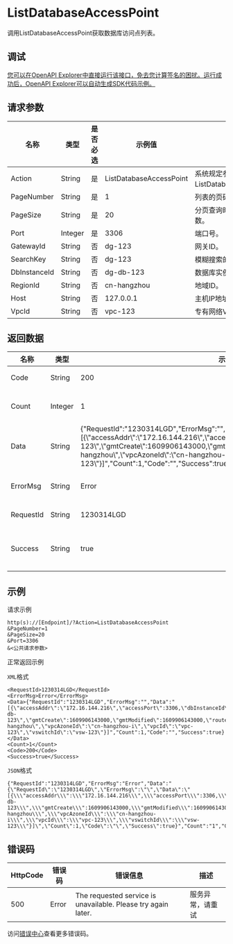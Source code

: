 # ListDatabaseAccessPoint

调用ListDatabaseAccessPoint获取数据库访问点列表。

## 调试

[您可以在OpenAPI Explorer中直接运行该接口，免去您计算签名的困扰。运行成功后，OpenAPI Explorer可以自动生成SDK代码示例。](https://api.aliyun.com/#product=dg&api=ListDatabaseAccessPoint&type=RPC&version=2019-03-27)

## 请求参数

|名称|类型|是否必选|示例值|描述|
|--|--|----|---|--|
|Action|String|是|ListDatabaseAccessPoint|系统规定参数。取值：ListDatabaseAccessPoint。 |
|PageNumber|String|是|1|列表的页码值。 |
|PageSize|String|是|20|分页查询时设置的每页行数。 |
|Port|Integer|是|3306|端口号。 |
|GatewayId|String|否|dg-123|网关ID。 |
|SearchKey|String|否|dg-123|模糊搜索的值。 |
|DbInstanceId|String|否|dg-db-123|数据库实例ID。 |
|RegionId|String|否|cn-hangzhou|地域ID。 |
|Host|String|否|127.0.0.1|主机IP地址。 |
|VpcId|String|否|vpc-123|专有网络VpcId。 |

## 返回数据

|名称|类型|示例值|描述|
|--|--|---|--|
|Code|String|200|响应码。 |
|Count|Integer|1|数据条数。 |
|Data|String|\{"RequestId":"1230314LGD","ErrorMsg":"","Data":"\[\{\\"accessAddr\\":\\"172.16.144.216\\",\\"accessPort\\":3306,\\"dbInstanceId\\":\\"dg-db-123\\",\\"gmtCreate\\":1609906143000,\\"gmtModified\\":1609906143000,\\"routerId\\":\\"cn-hangzhou\\",\\"vpcAzoneId\\":\\"cn-hangzhou-i\\",\\"vpcId\\":\\"vpc-123\\",\\"vswitchId\\":\\"vsw-123\\"\}\]","Count":1,"Code":"","Success":true\}|返回数据。 |
|ErrorMsg|String|Error|错误信息。 |
|RequestId|String|1230314LGD|请求ID。 |
|Success|String|true|请求成功标识。 |

## 示例

请求示例

```
http(s)://[Endpoint]/?Action=ListDatabaseAccessPoint
&PageNumber=1
&PageSize=20
&Port=3306
&<公共请求参数>
```

正常返回示例

`XML`格式

```
<RequestId>1230314LGD</RequestId>
<ErrorMsg>Error</ErrorMsg>
<Data>{"RequestId":"1230314LGD","ErrorMsg":"","Data":"[{\"accessAddr\":\"172.16.144.216\",\"accessPort\":3306,\"dbInstanceId\":\"dg-db-123\",\"gmtCreate\":1609906143000,\"gmtModified\":1609906143000,\"routerId\":\"cn-hangzhou\",\"vpcAzoneId\":\"cn-hangzhou-i\",\"vpcId\":\"vpc-123\",\"vswitchId\":\"vsw-123\"}]","Count":1,"Code":"","Success":true}</Data>
<Count>1</Count>
<Code>200</Code>
<Success>true</Success>
```

`JSON`格式

```
{"RequestId":"1230314LGD","ErrorMsg":"Error","Data":"{\"RequestId\":\"1230314LGD\",\"ErrorMsg\":\"\",\"Data\":\"[{\\\"accessAddr\\\":\\\"172.16.144.216\\\",\\\"accessPort\\\":3306,\\\"dbInstanceId\\\":\\\"dg-db-123\\\",\\\"gmtCreate\\\":1609906143000,\\\"gmtModified\\\":1609906143000,\\\"routerId\\\":\\\"cn-hangzhou\\\",\\\"vpcAzoneId\\\":\\\"cn-hangzhou-i\\\",\\\"vpcId\\\":\\\"vpc-123\\\",\\\"vswitchId\\\":\\\"vsw-123\\\"}]\",\"Count\":1,\"Code\":\"\",\"Success\":true}","Count":"1","Code":"200","Success":"true"}
```

## 错误码

|HttpCode|错误码|错误信息|描述|
|--------|---|----|--|
|500|Error|The requested service is unavailable. Please try again later.|服务异常，请重试|

访问[错误中心](https://error-center.aliyun.com/status/product/dg)查看更多错误码。

